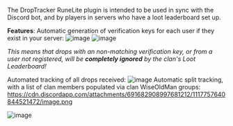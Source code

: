 
The DropTracker RuneLite plugin is intended to be used in sync with the Discord bot, and by players in servers who have a loot leaderboard set up.

**Features**:
Automatic generation of verification keys for each user if they exist in your server:
![image](https://github.com/joelhalen/droptracker-plugin/assets/128320003/cfced6b0-5033-48b1-9f0f-9eeb63694b35)
![image](https://github.com/joelhalen/droptracker-plugin/assets/128320003/a7ed9529-58b3-4b84-b793-ce5648782c9a)

_This means that drops with an non-matching verification key, or from a user not registered, will be **completely ignored** by the clan's Loot Leaderboard!_

Automated tracking of all drops received:
![image](https://github.com/joelhalen/droptracker-plugin/assets/128320003/7dea5f8c-27d2-4c85-8a74-575fb168cf9b)
Automatic split tracking, with a list of clan members populated via clan WiseOldMan groups:
https://cdn.discordapp.com/attachments/691682908997681212/1117757640844521472/image.png

![image](https://github.com/joelhalen/droptracker-plugin/assets/128320003/0c5871de-b706-4715-bdb2-2c36d947f2cf)

